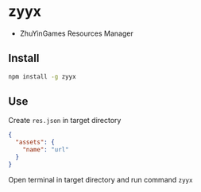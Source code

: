 # zyyx

- ZhuYinGames Resources Manager

## Install

```bash
npm install -g zyyx
```

## Use

Create `res.json` in target directory

```json
{
  "assets": {
    "name": "url"
  }
}
```

Open terminal in target directory and run command `zyyx`
